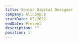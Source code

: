 ```yaml
---
title: Senior Digital Designer
company: AllCampus
startDate: 05/2022
endDate: Present
description: ""
position: 1
---
```

